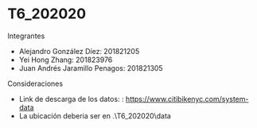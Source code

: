 # T6_202020

Integrantes
- Alejandro González Díez: 201821205
- Yei Hong Zhang: 201823976
- Juan Andrés Jaramillo Penagos: 201821305

Consideraciones
- Link de descarga de los datos: : https://www.citibikenyc.com/system-data
- La ubicación deberia ser en .\T6_202020\data
